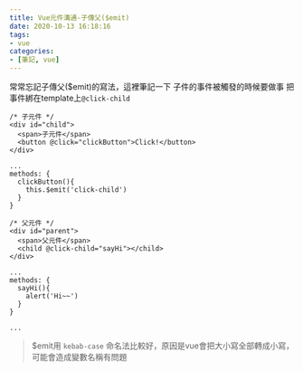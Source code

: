 ```yaml
---
title: Vue元件溝通-子傳父($emit)
date: 2020-10-13 16:18:16
tags:
- vue
categories:
- [筆記, vue]
---
```

常常忘記子傳父($emit)的寫法，這裡筆記一下
子件的事件被觸發的時候要做事
把事件綁在template上`@click-child`
<!-- more -->
```javascript=
/* 子元件 */
<div id="child">
  <span>子元件</span>
  <button @click="clickButton">Click!</button>
</div>

...
methods: {
  clickButton(){
    this.$emit('click-child')
  }
}

/* 父元件 */
<div id="parent">
  <span>父元件</span>
  <child @click-child="sayHi"></child>
</div>

...
methods: {
  sayHi(){
    alert('Hi~~')
  }
}

...
```

> $emit用 `kebab-case` 命名法比較好，原因是vue會把大小寫全部轉成小寫，可能會造成變數名稱有問題
